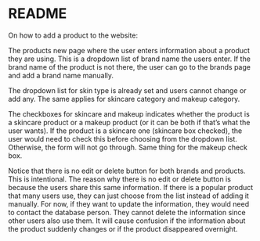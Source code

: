 # README

On how to add a product to the website:

The products new page where the user enters information about a product they are using. This is a dropdown list of brand name the users enter. If the brand name of the product is not there, the user can go to the brands page and add a brand name manually.

The dropdown list for skin type is already set and users cannot change or add any. The same applies for skincare category and makeup category.

The checkboxes for skincare and makeup indicates whether the product is a skincare product or a makeup product (or it can be both if that’s what the user wants). If the product is a skincare one (skincare box checked), the user would need to check this before choosing from the dropdown list. Otherwise, the form will not go through. Same thing for the makeup check box.

Notice that there is no edit or delete button for both brands and products. This is intentional. The reason why there is no edit or delete button is because the users share this same information. If there is a popular product that many users use, they can just choose from the list instead of adding it manually. For now, if they want to update the information, they would need to contact the database person. They cannot delete the information since other users also use them. It will cause confusion if the information about the product suddenly changes or if the product disappeared overnight.
